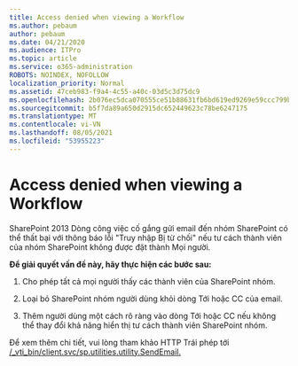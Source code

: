 ```yaml
---
title: Access denied when viewing a Workflow
ms.author: pebaum
author: pebaum
ms.date: 04/21/2020
ms.audience: ITPro
ms.topic: article
ms.service: o365-administration
ROBOTS: NOINDEX, NOFOLLOW
localization_priority: Normal
ms.assetid: 47ceb983-f9a4-4c55-a40c-03d5c3d75dc9
ms.openlocfilehash: 2b076ec5dca070555ce51b88631fb6bd619ed9269e59ccc799b23b8b95547c16
ms.sourcegitcommit: b5f7da89a650d2915dc652449623c78be6247175
ms.translationtype: MT
ms.contentlocale: vi-VN
ms.lasthandoff: 08/05/2021
ms.locfileid: "53955223"
---
```

# <a name="access-denied-when-viewing-a-workflow"></a>Access denied when viewing a Workflow

SharePoint 2013 Dòng công việc cố gắng gửi email đến nhóm SharePoint có thể thất bại với thông báo lỗi "Truy nhập Bị từ chối" nếu tư cách thành viên của nhóm SharePoint không được đặt thành Mọi người.
  
 **Để giải quyết vấn đề này, hãy thực hiện các bước sau:**
  
 1. Cho phép tất cả mọi người thấy các thành viên của SharePoint nhóm.
  
 2. Loại bỏ SharePoint nhóm người dùng khỏi dòng Tới hoặc CC của email.
  
 3. Thêm người dùng một cách rõ ràng vào dòng Tới hoặc CC nếu không thể thay đổi khả năng hiển thị tư cách thành viên SharePoint nhóm.
  
Để xem thêm chi tiết, vui lòng tham khảo HTTP Trái phép tới [/_vti_bin/client.svc/sp.utilities.utility.SendEmail.](https://go.microsoft.com/fwlink/?linkid=2044694&amp;clcid=0x409)
  